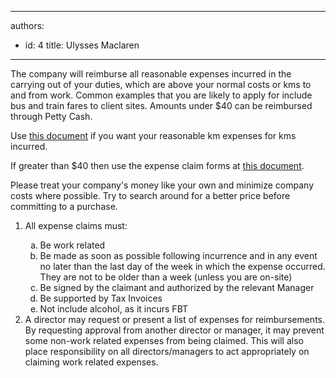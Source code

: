 

---
authors:
  - id: 4
    title: Ulysses Maclaren
---




<span class='intro'> <p>The company will reimburse all reasonable expenses incurred in the carrying out of your duties, which are above your normal costs or kms to and from work. Common examples that you are likely to apply for include bus and train fares to client sites. Amounts under $40 can be reimbursed through Petty Cash.</p> </span>

<p> Use 
   <a href="http&#58;//www.ssw.com.au/ssw/StandardsInternal/Forms/ExpensesReimbursementKM.xlt">this document</a> if you want your reasonable km expenses for kms incurred. </p><p> If greater than $40 then use the expense claim forms at 
   <a href="http&#58;//www.ssw.com.au/ssw/StandardsInternal/Forms/ExpensesReimbursement.xls">this document</a>.</p><p> Please treat your company's money like your own and minimize company costs where possible. Try to search around for a better price before committing to a purchase. </p><ol><li>All expense claims must&#58;</li><ol style="list-style&#58;lower-alpha;"><li>Be work related</li><li>Be made as soon as possible following incurrence and in any event no later than the last day of the week in which the expense occurred. They are not to be older than a week (unless you are on-site)</li><li>Be signed by the claimant and authorized by the relevant Manager</li><li>Be supported by Tax Invoices</li><li>Not include alcohol, as it incurs FBT</li></ol><li>A director may request or present a list of expenses for reimbursements. By requesting approval from another director or manager, it may prevent some non-work related expenses from being claimed. This will also place responsibility on all directors/managers to act appropriately on claiming work related expenses. </li></ol>


